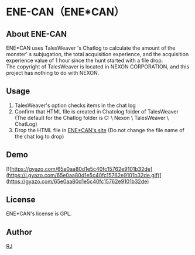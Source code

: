 # ENE-CAN（ENE*CAN）
## About ENE-CAN
ENE*CAN uses TalesWeaver 's Chatlog to calculate the amount of the monster' s subjugation, the total acquisition experience, and the acquisition experience value of 1 hour since the hunt started with a file drop.  
The copyright of TalesWeaver is located in NEXON CORPORATION, and this project has nothing to do with NEXON.

## Usage
1. TalesWeaver's option checks items in the chat log  
2. Confirm that HTML file is created in Chatolog folder of TalesWeaver 
(The default for the Chatlog folder is C: \ Nexon \ TalesWeaver \ ChatLog)  
3. Drop the HTML file in [ENE*CAN's site](https://rental.yug-oc.jp/~enecan/)
(Do not change the file name of the chat log to drop)

## Demo
[![https://gyazo.com/65e0aa80d1e5c40fc15762e9101b32de](https://i.gyazo.com/65e0aa80d1e5c40fc15762e9101b32de.gif)](https://gyazo.com/65e0aa80d1e5c40fc15762e9101b32de)

## License
ENE*CAN's license is GPL.

## Author
[RJ](https://github.com/oRJapps)
